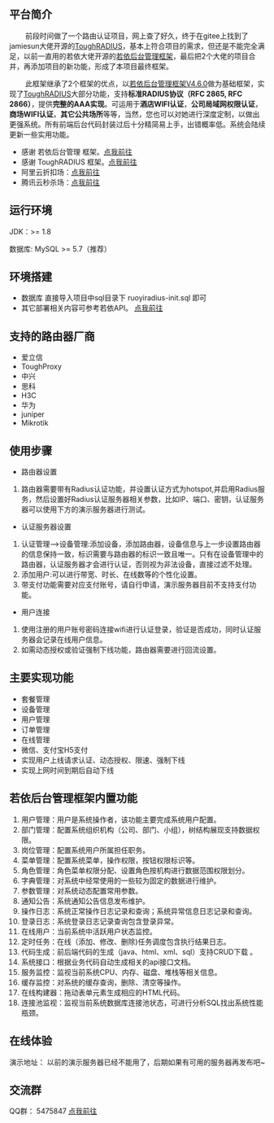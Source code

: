 ## 平台简介

<p>&nbsp;&nbsp;&nbsp;&nbsp;&nbsp;&nbsp;&nbsp;&nbsp;前段时间做了一个路由认证项目，网上查了好久，终于在gitee上找到了jamiesun大佬开源的<a href="https://gitee.com/jamiesun/ToughRADIUS.git" target="_blank">ToughRADIUS</a>，基本上符合项目的需求，但还是不能完全满足，以前一直用的若依大佬开源的<a href="https://gitee.com/y_project/RuoYi.git" target="_blank">若依后台管理框架</a>，最后把2个大佬的项目合并，再添加项目的新功能，形成了本项目最终框架。</p>
<p>&nbsp;&nbsp;&nbsp;&nbsp;&nbsp;&nbsp;&nbsp;&nbsp;此框架继承了2个框架的优点，以<a href="https://gitee.com/y_project/RuoYi.git" target="_blank">若依后台管理框架V4.6.0</a>做为基础框架，实现了<a href="https://gitee.com/jamiesun/ToughRADIUS.git" target="_blank">ToughRADIUS</a>大部分功能，支持<b>标准RADIUS协议（RFC 2865, RFC 2866）</b>，提供<b>完整的AAA实现</b>。可运用于<b>酒店WIFI认证</b>，<b>公司局域网权限认证</b>，<b>商场WIFI认证</b>，<b>其它公共场所</b>等等，当然，您也可以对她进行深度定制，以做出更强系统。所有前端后台代码封装过后十分精简易上手，出错概率低。系统会陆续更新一些实用功能。</p>

* 感谢 若依后台管理 框架。<a href="https://gitee.com/y_project/RuoYi.git" target="_blank">点我前往</a>
* 感谢 ToughRADIUS 框架。<a href="https://gitee.com/jamiesun/ToughRADIUS.git" target="_blank">点我前往</a>
* 阿里云折扣场：<a href="https://www.aliyun.com/minisite/goods?userCode=vvwubb2a" target="_blank">点我前往</a>
* 腾讯云秒杀场：<a href="https://cloud.tencent.com/act/cps/redirect?redirect=1078&cps_key=86eaf6934c31445e209ce1dacfc62db0&from=console" target="_blank">点我前往</a>

## 运行环境

JDK：>= 1.8

数据库: MySQL >= 5.7（推荐）

## 环境搭建

- 数据库
直接导入项目中sql目录下 ruoyiradius-init.sql 即可
- 其它部署相关内容可参考若依API。 <a href="http://doc.ruoyi.vip/ruoyi/" target="_blank">点我前往</a>

## 支持的路由器厂商

- 爱立信
- ToughProxy
- 中兴
- 思科
- H3C
- 华为
- juniper
- Mikrotik

## 使用步骤

- 路由器设置
1. 路由器需要带有Radius认证功能，并设置认证方式为hotspot,并启用Radius服务，然后设置好Radius认证服务器相关参数，比如IP、端口、密钥，认证服务器可以使用下方的演示服务器进行测试。
- 认证服务器设置
1. 认证管理-->设备管理:添加设备，添加路由器，设备信息与上一步设置路由器的信息保持一致，标识需要与路由器的标识一致且唯一。只有在设备管理中的路由器，认证服务器才会进行认证，否则视为非法设备，直接过滤不处理。
2. 添加用户:可以进行带宽、时长、在线数等的个性化设置。
3. 带支付功能需要对应支付账号，请自行申请，演示服务器目前不支持支付功能。
- 用户连接
1. 使用注册的用户账号密码连接wifi进行认证登录，验证是否成功，同时认证服务器会记录在线用户信息。
2. 如需动态授权或验证强制下线功能，路由器需要进行回流设置。

## 主要实现功能

- 套餐管理
- 设备管理
- 用户管理
- 订单管理
- 在线管理
- 微信、支付宝H5支付
- 实现用户上线请求认证、动态授权、限速、强制下线
- 实现上网时间到期后自动下线

## 若依后台管理框架内置功能

1.  用户管理：用户是系统操作者，该功能主要完成系统用户配置。
2.  部门管理：配置系统组织机构（公司、部门、小组），树结构展现支持数据权限。
3.  岗位管理：配置系统用户所属担任职务。
4.  菜单管理：配置系统菜单，操作权限，按钮权限标识等。
5.  角色管理：角色菜单权限分配、设置角色按机构进行数据范围权限划分。
6.  字典管理：对系统中经常使用的一些较为固定的数据进行维护。
7.  参数管理：对系统动态配置常用参数。
8.  通知公告：系统通知公告信息发布维护。
9.  操作日志：系统正常操作日志记录和查询；系统异常信息日志记录和查询。
10. 登录日志：系统登录日志记录查询包含登录异常。
11. 在线用户：当前系统中活跃用户状态监控。
12. 定时任务：在线（添加、修改、删除)任务调度包含执行结果日志。
13. 代码生成：前后端代码的生成（java、html、xml、sql）支持CRUD下载 。
14. 系统接口：根据业务代码自动生成相关的api接口文档。
15. 服务监控：监视当前系统CPU、内存、磁盘、堆栈等相关信息。
16. 缓存监控：对系统的缓存查询，删除、清空等操作。
17. 在线构建器：拖动表单元素生成相应的HTML代码。
18. 连接池监视：监视当前系统数据库连接池状态，可进行分析SQL找出系统性能瓶颈。

## 在线体验
  
  
演示地址： 以前的演示服务器已经不能用了，后期如果有可用的服务器再发布吧~


## 交流群

QQ群： 5475847 <a href="https://jq.qq.com/?_wv=1027&k=xJHpvKp1" target="_blank">点我前往</a>